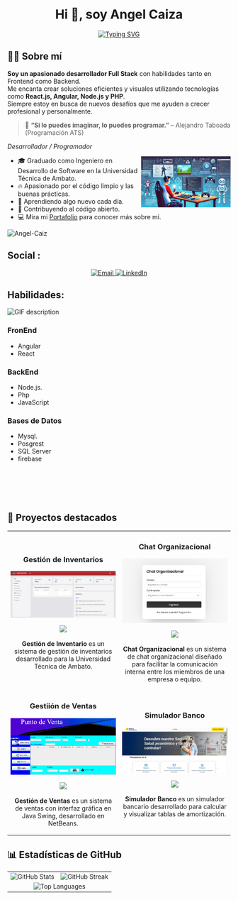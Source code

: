 <h1 align="center">Hi 👋, soy Angel Caiza</h1>

<p align="center">
  <a href="https://git.io/typing-svg">
    <img src="https://readme-typing-svg.demolab.com?font=Fira+Code&weight=500&size=22&pause=1000&color=FC6C85&center=true&vCenter=true&width=435&lines=Desarrollador+Full+Stack;Frontend+%2B+Backend;Apasionado+por+el+c%C3%B3digo+limpio+%F0%9F%92%AA" alt="Typing SVG" />
  </a>
</p>

<!-- Start Sobre mí -->
<h2>🙋‍♂️ Sobre mí</h2>

<p align="left">
  <strong>Soy un apasionado desarrollador Full Stack</strong> con habilidades tanto en Frontend como Backend.<br/>
  Me encanta crear soluciones eficientes y visuales utilizando tecnologías como 
  <strong>React.js, Angular, Node.js y PHP</strong>.<br/>
  Siempre estoy en busca de nuevos desafíos que me ayuden a crecer profesional y personalmente.
</p>

<blockquote>
  🚀 <strong>“Si lo puedes imaginar, lo puedes programar.”</strong> – Alejandro Taboada (Programación ATS)
</blockquote>

*Desarrollador / Programador*

<div>
  <img src="./imagen.webp"  align="right" width="40%">
</div>

<ul>
  <li>🎓 Graduado como Ingeniero en Desarrollo de Software en la Universidad Técnica de Ambato.</li>
  <li>🔥 Apasionado por el código limpio y las buenas prácticas.</li>
  <li>🌱 Aprendiendo algo nuevo cada día.</li>
  <li>💪 Contribuyendo al código abierto.</li>
  <li>💻 Mira mi <a href="https://portafolio-steel-omega.vercel.app/">Portafolio</a> para conocer más sobre mí.</li>
</ul>
<!-- End Sobre mí -->

<!--Profile Count Badge-->
<p align="left">
  <img src="https://komarev.com/ghpvc/?username=Angel-Caiz&label=Profile%20views&color=770677&style=for-the-badge&logo=star" alt="Angel-Caiz" />
</p>

##  Social :
<p align="center">
  <a href="mailto:acaiza0272@gmail.com">
    <img alt="Email" src="https://img.shields.io/badge/Gmail-acaiza0272@gmail.com-0077B5?style=flat-square&logo=gmail&logoColor=white">
  </a>

  <a href="https://linkedin.com/in/angelcaiza">
    <img alt="LinkedIn" src="https://img.shields.io/badge/LinkedIn-Angel_Caiza-0077B5?style=flat-square&logo=linkedin&logoColor=white">
  </a>
</p>

## Habilidades:
<picture>
  <source media="(prefers-color-scheme: dark)" srcset="./Skills_Animation_Dark.gif">
  <source media="(prefers-color-scheme: light)" srcset="./Skills_Animation_White.gif">
  <img align="left" alt="GIF description" src="./Skills_Animation_White.gif">
</picture>
<br />
<h3 align="left">FronEnd</h3>
 <ul align="left">
  <li>Angular</li>
  <li>React</li>
</ul>
<h3 align="left">BackEnd</h3>
 <ul align="left">
  <li>Node.js.</li>
  <li>Php</li>
  <li>JavaScript</li>
</ul>
<h3 align="left">Bases de Datos</h3>
 <ul align="left">
  <li>Mysql.</li>
  <li>Posgrest</li>
  <li>SQL Server</li>
  <li>firebase</li>
</ul>
<br />
<br />
<br />
<br />
<!-- Proyectos Destacados -->
<h2>🚧 Proyectos destacados</h2>

<table>
<tr>
  <td width="50%">
  <h3 align="center">Gestión de Inventarios</h3>
  <div align="center">
    <a href="https://github.com/AngelCaiza/Gestion-de-Inventarios.git" target="_blank"><img src="./gestionInvn.jpg"" width="400" alt="Student Management"></a>
    <p>
      <a href="https://github.com/AngelCaiza/Gestion-de-Inventarios.git" target="_blank">
        <img src="https://img.shields.io/badge/Github-047495?style=for-the-badge&logo=github&logoColor=black">
      </a>
    </p>
    <p><strong>Gestión de Inventario </strong>  es un sistema de gestión de inventarios desarrollado para la Universidad Técnica de Ambato.</p>
  </div>                
</td>
  
  <td width="50%">
  <h3 align="center">Chat Organizacional</h3>
  <div align="center">
    <a href="https://github.com/AngelCaiza/Chat-Organizacional.git" target="_blank"><img src="./chat.jpg"" width="400" alt="Student Management"></a>
    <p>
      <a href="https://github.com/AngelCaiza/Chat-Organizacional.git" target="_blank">
        <img src="https://img.shields.io/badge/Github-047495?style=for-the-badge&logo=github&logoColor=black">
      </a>
    </p>
    <p><strong>Chat Organizacional  </strong> es un sistema de chat organizacional diseñado para facilitar la comunicación interna entre los miembros de una empresa o equipo.</p>
  </div>                
</td>

  </td>
  <tr>
  <td width="50%">
  <h3 align="center">Gestiión de Ventas</h3>
  <div align="center">
    <a href="https://github.com/AngelCaiza/Gestion-de-Ventas.git" target="_blank"><img src="./ventas.jpg"" width="400" alt="Student Management"></a>
    <p>
      <a href="https://github.com/AngelCaiza/Gestion-de-Ventas.git" target="_blank">
        <img src="https://img.shields.io/badge/Github-047495?style=for-the-badge&logo=github&logoColor=black">
      </a>
    </p>
    <p><strong>Gestión de Ventas  </strong>  es un sistema de ventas con interfaz gráfica en Java Swing, desarrollado en NetBeans.</p>
  </div>                
</td>
   <td width="50%">
  <h3 align="center">Simulador Banco</h3>
  <div align="center">
    <a href="https://github.com/AngelCaiza/Simulador-Banco.git" target="_blank"><img src="./banco.jpg"" width="400" alt="Student Management"></a>
    <p>
      <a href="https://github.com/AngelCaiza/Simulador-Banco.git" target="_blank">
        <img src="https://img.shields.io/badge/Github-047495?style=for-the-badge&logo=github&logoColor=black">
      </a>
    </p>
    <p><strong>Simulador Banco </strong>es un simulador bancario desarrollado para calcular y visualizar tablas de amortización.</p>
  </div>                
</td>
</table>  
<!-- Estadísticas -->
<!-- Estadísticas -->
<h2>📊 Estadísticas de GitHub</h2>

<table>
  <tr>
    <td>
      <img src="https://github-readme-stats.vercel.app/api?username=AngelCaiza&show_icons=true&theme=tokyonight&count_private=true" alt="GitHub Stats" />
    </td>
    <td>
      <img src="https://github-readme-streak-stats.herokuapp.com?user=AngelCaiza&theme=tokyonight" alt="GitHub Streak" />
    </td>
  </tr>
  <tr>
    <td colspan="2" align="center">
      <img src="https://github-readme-stats.vercel.app/api/top-langs/?username=AngelCaiza&layout=compact&theme=tokyonight" alt="Top Languages" />
    </td>
  </tr>
</table>


